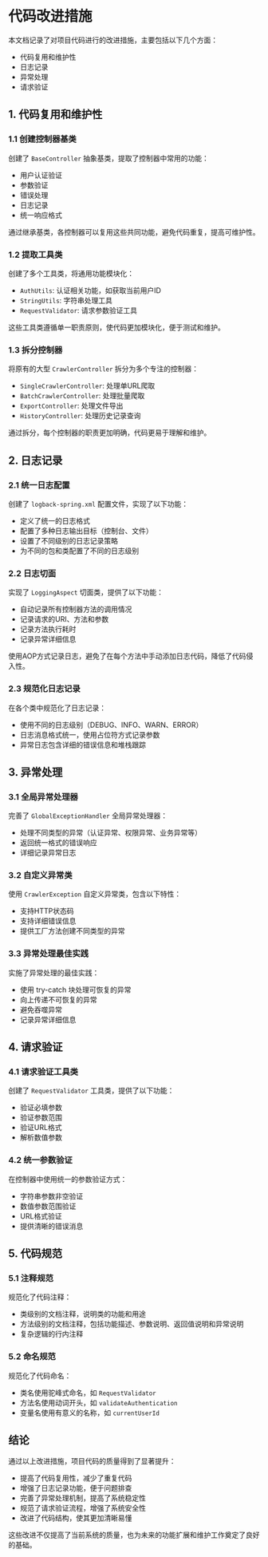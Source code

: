 # 代码改进措施

本文档记录了对项目代码进行的改进措施，主要包括以下几个方面：
- 代码复用和维护性
- 日志记录
- 异常处理
- 请求验证

## 1. 代码复用和维护性

### 1.1 创建控制器基类

创建了 `BaseController` 抽象基类，提取了控制器中常用的功能：

- 用户认证验证
- 参数验证
- 错误处理
- 日志记录
- 统一响应格式

通过继承基类，各控制器可以复用这些共同功能，避免代码重复，提高可维护性。

### 1.2 提取工具类

创建了多个工具类，将通用功能模块化：

- `AuthUtils`: 认证相关功能，如获取当前用户ID
- `StringUtils`: 字符串处理工具
- `RequestValidator`: 请求参数验证工具

这些工具类遵循单一职责原则，使代码更加模块化，便于测试和维护。

### 1.3 拆分控制器

将原有的大型 `CrawlerController` 拆分为多个专注的控制器：

- `SingleCrawlerController`: 处理单URL爬取
- `BatchCrawlerController`: 处理批量爬取
- `ExportController`: 处理文件导出
- `HistoryController`: 处理历史记录查询

通过拆分，每个控制器的职责更加明确，代码更易于理解和维护。

## 2. 日志记录

### 2.1 统一日志配置

创建了 `logback-spring.xml` 配置文件，实现了以下功能：

- 定义了统一的日志格式
- 配置了多种日志输出目标（控制台、文件）
- 设置了不同级别的日志记录策略
- 为不同的包和类配置了不同的日志级别

### 2.2 日志切面

实现了 `LoggingAspect` 切面类，提供了以下功能：

- 自动记录所有控制器方法的调用情况
- 记录请求的URI、方法和参数
- 记录方法执行耗时
- 记录异常详细信息

使用AOP方式记录日志，避免了在每个方法中手动添加日志代码，降低了代码侵入性。

### 2.3 规范化日志记录

在各个类中规范化了日志记录：

- 使用不同的日志级别（DEBUG、INFO、WARN、ERROR）
- 日志消息格式统一，使用占位符方式记录参数
- 异常日志包含详细的错误信息和堆栈跟踪

## 3. 异常处理

### 3.1 全局异常处理器

完善了 `GlobalExceptionHandler` 全局异常处理器：

- 处理不同类型的异常（认证异常、权限异常、业务异常等）
- 返回统一格式的错误响应
- 详细记录异常日志

### 3.2 自定义异常类

使用 `CrawlerException` 自定义异常类，包含以下特性：

- 支持HTTP状态码
- 支持详细错误信息
- 提供工厂方法创建不同类型的异常

### 3.3 异常处理最佳实践

实施了异常处理的最佳实践：

- 使用 try-catch 块处理可恢复的异常
- 向上传递不可恢复的异常
- 避免吞噬异常
- 记录异常详细信息

## 4. 请求验证

### 4.1 请求验证工具类

创建了 `RequestValidator` 工具类，提供了以下功能：

- 验证必填参数
- 验证参数范围
- 验证URL格式
- 解析数值参数

### 4.2 统一参数验证

在控制器中使用统一的参数验证方式：

- 字符串参数非空验证
- 数值参数范围验证
- URL格式验证
- 提供清晰的错误消息

## 5. 代码规范

### 5.1 注释规范

规范化了代码注释：

- 类级别的文档注释，说明类的功能和用途
- 方法级别的文档注释，包括功能描述、参数说明、返回值说明和异常说明
- 复杂逻辑的行内注释

### 5.2 命名规范

规范化了代码命名：

- 类名使用驼峰式命名，如 `RequestValidator`
- 方法名使用动词开头，如 `validateAuthentication`
- 变量名使用有意义的名称，如 `currentUserId`

## 结论

通过以上改进措施，项目代码的质量得到了显著提升：

- 提高了代码复用性，减少了重复代码
- 增强了日志记录功能，便于问题排查
- 完善了异常处理机制，提高了系统稳定性
- 规范了请求验证流程，增强了系统安全性
- 改进了代码结构，使其更加清晰易懂

这些改进不仅提高了当前系统的质量，也为未来的功能扩展和维护工作奠定了良好的基础。 